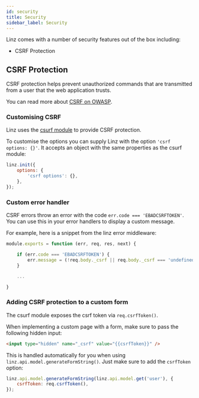 ```yaml
---
id: security
title: Security
sidebar_label: Security
---
```


Linz comes with a number of security features out of the box including:

-   CSRF Protection

## CSRF Protection

CSRF protection helps prevent unauthorized commands that are transmitted from a user that the web application trusts.

You can read more about [CSRF on OWASP](<https://www.owasp.org/index.php/Cross-Site_Request_Forgery_(CSRF)>).

### Customising CSRF

Linz uses the [csurf module](https://github.com/expressjs/csurf) to provide CSRF protection.

To customise the options you can supply Linz with the option `'csrf options: {}'`. It accepts an object with the same properties as the csurf module:

```javascript
linz.init({
    options: {
        'csrf options': {},
    },
});
```

### Custom error handler

CSRF errors throw an error with the code `err.code === 'EBADCSRFTOKEN'`. You can use this in your error handlers to display a custom message.

For example, here is a snippet from the linz error middleware:

```javascript
module.exports = function (err, req, res, next) {

    if (err.code === 'EBADCSRFTOKEN') {
        err.message = (!req.body._csrf || req.body._csrf === 'undefined') ? 'No CSRF token was provided.' : 'The wrong CSRF token was provided.';
    }

    ...

}
```

### Adding CSRF protection to a custom form

The csurf module exposes the csrf token via `req.csrfToken()`.

When implementing a custom page with a form, make sure to pass the following hidden input:

```html
<input type="hidden" name="_csrf" value="{{csrfToken}}" />
```

This is handled automatically for you when using `linz.api.model.generateFormString()`. Just make sure to add the `csrfToken` option:

```javascript
linz.api.model.generateFormString(linz.api.model.get('user'), {
    csrfToken: req.csrfToken(),
});
```
